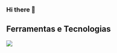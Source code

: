 ### Hi there 👋

<!--
**thicavalcantisilva/thicavalcantisilva** is a ✨ _special_ ✨ repository because its `README.md` (this file) appears on your GitHub profile.

- 🔭 Atualmente estou trabalhando em ...
- 🌱 Atualmente estou aprendendo ...
- 👯 Estou procurando colaborar em ...
- 🤔 Estou procurando ajuda com ...
- 💬 Pergunte-me sobre ...
- 📫 Como entrar em contato comigo: ...
- 😄 Pronomes: ...
- ⚡ Curiosidade: ...
-->


## Ferramentas e Tecnologias

<img src="https://cdn.jsdelivr.net/gh/devicons/devicon/icons/javascript/javascript-original.svg" />
          
